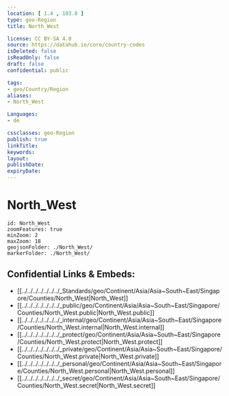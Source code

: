 ```yaml
---
location: [ 1.4 , 103.8 ] 
type: geo-Region
title: North_West

license: CC BY-SA 4.0
source: https://datahub.io/core/country-codes
isDeleted: false
isReadOnly: false
draft: false
confidential: public

tags:
- geo/Country/Region
aliases:
- North_West

Languages:
- de

cssclasses: geo-Region
publish: true
linkTitle: 
keywords: 
layout: 
publishDate: 
expiryDate: 
---
```


# North_West

```leaflet
id: North_West
zoomFeatures: true 
minZoom: 2 
maxZoom: 18
geojsonFolder: ./North_West/
markerFolder: ./North_West/
```


## Confidential Links & Embeds: 
- [[../../../../../../../_Standards/geo/Continent/Asia/Asia~South~East/Singapore/Counties/North_West|North_West]] 
- [[../../../../../../../_public/geo/Continent/Asia/Asia~South~East/Singapore/Counties/North_West.public|North_West.public]] 
- [[../../../../../../../_internal/geo/Continent/Asia/Asia~South~East/Singapore/Counties/North_West.internal|North_West.internal]] 
- [[../../../../../../../_protect/geo/Continent/Asia/Asia~South~East/Singapore/Counties/North_West.protect|North_West.protect]] 
- [[../../../../../../../_private/geo/Continent/Asia/Asia~South~East/Singapore/Counties/North_West.private|North_West.private]] 
- [[../../../../../../../_personal/geo/Continent/Asia/Asia~South~East/Singapore/Counties/North_West.personal|North_West.personal]] 
- [[../../../../../../../_secret/geo/Continent/Asia/Asia~South~East/Singapore/Counties/North_West.secret|North_West.secret]] 


